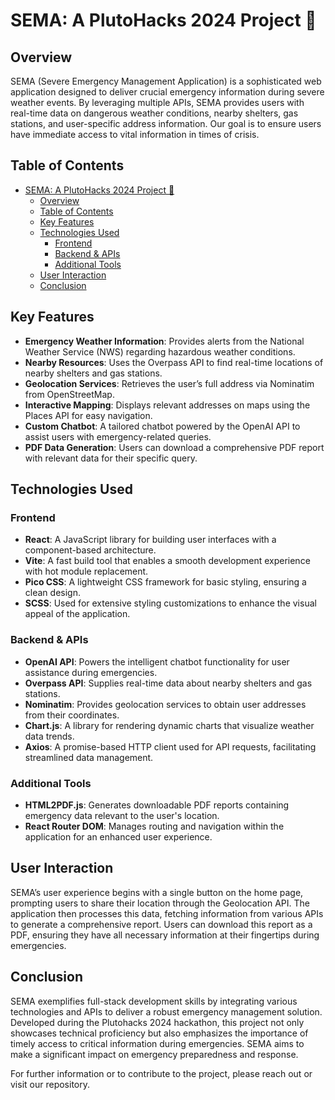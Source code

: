 # SEMA: A PlutoHacks 2024 Project 🌈

## Overview

SEMA (Severe Emergency Management Application) is a sophisticated web application designed to deliver crucial emergency information during severe weather events. By leveraging multiple APIs, SEMA provides users with real-time data on dangerous weather conditions, nearby shelters, gas stations, and user-specific address information. Our goal is to ensure users have immediate access to vital information in times of crisis.

## Table of Contents

- [SEMA: A PlutoHacks 2024 Project 🌈](#sema-a-plutohacks-2024-project-)
  - [Overview](#overview)
  - [Table of Contents](#table-of-contents)
  - [Key Features](#key-features)
  - [Technologies Used](#technologies-used)
    - [Frontend](#frontend)
    - [Backend \& APIs](#backend--apis)
    - [Additional Tools](#additional-tools)
  - [User Interaction](#user-interaction)
  - [Conclusion](#conclusion)

## Key Features

- **Emergency Weather Information**: Provides alerts from the National Weather Service (NWS) regarding hazardous weather conditions.
- **Nearby Resources**: Uses the Overpass API to find real-time locations of nearby shelters and gas stations.
- **Geolocation Services**: Retrieves the user’s full address via Nominatim from OpenStreetMap.
- **Interactive Mapping**: Displays relevant addresses on maps using the Places API for easy navigation.
- **Custom Chatbot**: A tailored chatbot powered by the OpenAI API to assist users with emergency-related queries.
- **PDF Data Generation**: Users can download a comprehensive PDF report with relevant data for their specific query.

## Technologies Used

### Frontend

- **React**: A JavaScript library for building user interfaces with a component-based architecture.
- **Vite**: A fast build tool that enables a smooth development experience with hot module replacement.
- **Pico CSS**: A lightweight CSS framework for basic styling, ensuring a clean design.
- **SCSS**: Used for extensive styling customizations to enhance the visual appeal of the application.

### Backend & APIs

- **OpenAI API**: Powers the intelligent chatbot functionality for user assistance during emergencies.
- **Overpass API**: Supplies real-time data about nearby shelters and gas stations.
- **Nominatim**: Provides geolocation services to obtain user addresses from their coordinates.
- **Chart.js**: A library for rendering dynamic charts that visualize weather data trends.
- **Axios**: A promise-based HTTP client used for API requests, facilitating streamlined data management.

### Additional Tools

- **HTML2PDF.js**: Generates downloadable PDF reports containing emergency data relevant to the user's location.
- **React Router DOM**: Manages routing and navigation within the application for an enhanced user experience.

## User Interaction

SEMA’s user experience begins with a single button on the home page, prompting users to share their location through the Geolocation API. The application then processes this data, fetching information from various APIs to generate a comprehensive report. Users can download this report as a PDF, ensuring they have all necessary information at their fingertips during emergencies.

## Conclusion

SEMA exemplifies full-stack development skills by integrating various technologies and APIs to deliver a robust emergency management solution. Developed during the Plutohacks 2024 hackathon, this project not only showcases technical proficiency but also emphasizes the importance of timely access to critical information during emergencies. SEMA aims to make a significant impact on emergency preparedness and response.

For further information or to contribute to the project, please reach out or visit our repository.
